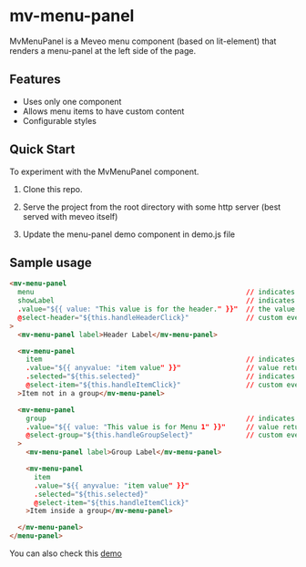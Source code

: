 # mv-menu-panel

MvMenuPanel is a Meveo menu component (based on lit-element) that renders a menu-panel at the left side of the page.

## Features

- Uses only one component
- Allows menu items to have custom content
- Configurable styles

## Quick Start

To experiment with the MvMenuPanel component.

1. Clone this repo.

2. Serve the project from the root directory with some http server (best served with meveo itself)

3. Update the menu-panel demo component in demo.js file

## Sample usage

```html
<mv-menu-panel
  menu                                                    // indicates that this is the main menu section
  showLabel                                               // indicates that the menu header label is shown
  .value="${{ value: "This value is for the header." }}"  // the value that is returned when the header label is clicked
  @select-header="${this.handleHeaderClick}"              // custom event dispatched when the header label is clicked
>
  <mv-menu-panel label>Header Label</mv-menu-panel>

  <mv-menu-panel
    item                                                  // indicates that this is a menu item
    .value="${{ anyvalue: "item value" }}"                // value returned when the item is clicked
    .selected="${this.selected}"                          // indicates whether the menu item is selected
    @select-item="${this.handleItemClick}"                // custom event dispatched when an item is clicked
  >Item not in a group</mv-menu-panel>

  <mv-menu-panel
    group                                                 // indicates that this is a menu group
    .value="${{ value: "This value is for Menu 1" }}"     // value returned when the group label is clicked
    @select-group="${this.handleGroupSelect}"             // custom event dispatched when the group label is clicked
  >
    <mv-menu-panel label>Group Label</mv-menu-panel>

    <mv-menu-panel
      item
      .value="${{ anyvalue: "item value" }}"
      .selected="${this.selected}"
      @select-item="${this.handleItemClick}"
    >Item inside a group</mv-menu-panel>

  </mv-menu-panel>
</menu-panel>
```

You can also check this [demo](https://menupanel.meveo.org/)

